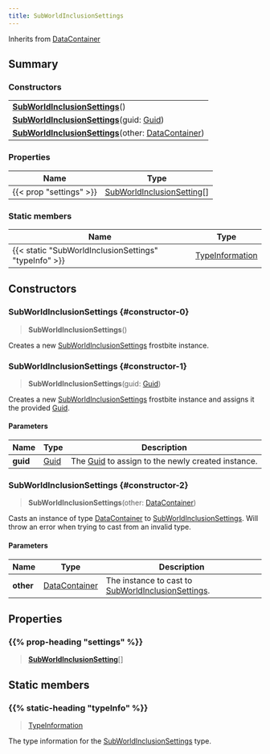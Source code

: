 ```yaml
---
title: SubWorldInclusionSettings
---
```


Inherits from 
[DataContainer](/vext/ref/shared/class/datacontainer)

## Summary
### Constructors
| |
| ----------- |
| **[SubWorldInclusionSettings](#constructor-0)**() |
| **[SubWorldInclusionSettings](#constructor-1)**(guid: [Guid](/vext/ref/shared/class/guid)) |
| **[SubWorldInclusionSettings](#constructor-2)**(other: [DataContainer](/vext/ref/shared/class/datacontainer)) |

### Properties
| Name | Type |
| ---- | ---- |
| {{< prop "settings" >}} | [SubWorldInclusionSetting](/vext/ref/fb/subworldinclusionsetting)[] |

### Static members
| Name | Type |
| ---- | ---- |
| {{< static "SubWorldInclusionSettings" "typeInfo" >}} | [TypeInformation](/vext/ref/shared/class/typeinformation) |

## Constructors
### SubWorldInclusionSettings {#constructor-0}
> **SubWorldInclusionSettings**()

Creates a new [SubWorldInclusionSettings](/vext/ref/fb/subworldinclusionsettings) frostbite instance.

### SubWorldInclusionSettings {#constructor-1}
> **SubWorldInclusionSettings**(guid: [Guid](/vext/ref/shared/class/guid))

Creates a new [SubWorldInclusionSettings](/vext/ref/fb/subworldinclusionsettings) frostbite instance and assigns it the provided [Guid](/vext/ref/shared/class/guid).

#### Parameters
| Name | Type | Description |
| ---- | ---- | ----------- |
| **guid** | [Guid](/vext/ref/shared/class/guid) | The [Guid](/vext/ref/shared/class/guid) to assign to the newly created instance. |

### SubWorldInclusionSettings {#constructor-2}
> **SubWorldInclusionSettings**(other: [DataContainer](/vext/ref/shared/class/datacontainer))

Casts an instance of type [DataContainer](/vext/ref/shared/class/datacontainer) to [SubWorldInclusionSettings](/vext/ref/fb/subworldinclusionsettings). Will throw an error when trying to cast from an invalid type.

#### Parameters
| Name | Type | Description |
| ---- | ---- | ----------- |
| **other** | [DataContainer](/vext/ref/shared/class/datacontainer) | The instance to cast to [SubWorldInclusionSettings](/vext/ref/fb/subworldinclusionsettings). |

## Properties
### {{% prop-heading "settings" %}}
> **[SubWorldInclusionSetting](/vext/ref/fb/subworldinclusionsetting)**[]

## Static members
### {{% static-heading "typeInfo" %}}
> [TypeInformation](/vext/ref/shared/class/typeinformation)

The type information for the [SubWorldInclusionSettings](/vext/ref/fb/subworldinclusionsettings) type.

